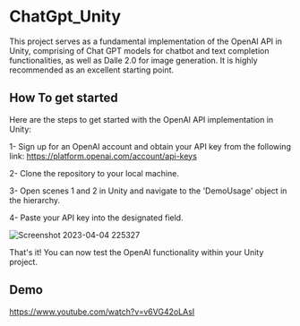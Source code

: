 # ChatGpt_Unity
This project serves as a fundamental implementation of the OpenAI API in Unity, comprising of Chat GPT models for chatbot and text completion functionalities, as well as Dalle 2.0 for image generation. It is highly recommended as an excellent starting point.

## How To get started
Here are the steps to get started with the OpenAI API implementation in Unity:

1- Sign up for an OpenAI account and obtain your API key from the following link: https://platform.openai.com/account/api-keys

2- Clone the repository to your local machine.

3- Open scenes 1 and 2 in Unity and navigate to the 'DemoUsage' object in the hierarchy.

4- Paste your API key into the designated field.


![Screenshot 2023-04-04 225327](https://user-images.githubusercontent.com/36339248/229877209-0e4df7fb-e5e1-478c-b669-98ddeea91561.png)


That's it! You can now test the OpenAI functionality within your Unity project.

## Demo
https://www.youtube.com/watch?v=v6VG42oLAsI
